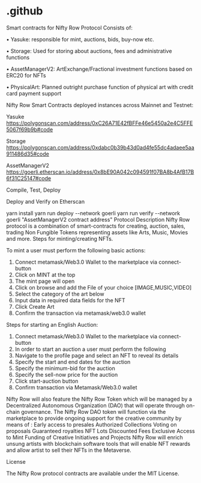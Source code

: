 # .github
Smart contracts for Nifty Row Protocol Consists of:

•	Yasuke: responsible for mint, auctions, bids, buy-now etc.

•	Storage: Used for storing about auctions, fees and administrative functions

•	AssetManagerV2:  ArtExchange/Fractional investment functions based on ERC20 for NFTs

•	PhysicalArt: Planned outright purchase function of physical art with credit card payment support



Nifty Row Smart Contracts deployed instances across Mainnet and Testnet:

Yasuke
https://polygonscan.com/address/0xC26A71E42fBFFe46e5450a2e4C5FFE5067f69b9b#code

Storage
https://polygonscan.com/address/0xdabc0b39b43d0ad4fe55dc4adaee5aa911486d35#code

AssetManagerV2
https://goerli.etherscan.io/address/0x8bE90A042c094591f07BA8b4AfB17B6f31C25147#code


Compile, Test, Deploy

Deploy and Verify on Etherscan

yarn install
yarn run deploy --network goerli
yarn run verify --network goerli "AssetManagerV2 contract address"
Protocol Description
Nifty Row protocol is a combination of smart-contracts for creating, auction, sales, trading Non Fungible Tokens representing assets like Arts, Music, Movies and more. 
Steps for minting/creating NFTs.

To mint a user must perform the following basic actions:
1.	Connect metamask/Web3.0 Wallet to the marketplace via connect-button
2.	Click on MINT at the top
3.	The mint page will open
4.	Click on browse and add the File of your choice [IMAGE,MUSIC,VIDEO]
5.	Select the category of the art below
6.	Input data in required data fields for the NFT
7.	Click Create Art
8.	Confirm the transaction via metamask/web3.0 wallet

Steps for starting an English Auction:
1.	Connect metamask/Web3.0 Wallet to the marketplace via connect-button
2.	In order to start an auction a user must perform the following
3.	Navigate to the profile page and select an NFT to reveal its details
4.	Specify the start and end dates for the auction
5.	Specify the minimum-bid for the auction
6.	Specify the sell-now price for the auction
7.	Click start-auction button
8.	Confirm transaction via Metamask/Web3.0 wallet

Nifty Row will also feature  the Nifty Row Token  which will be managed by a Decentralized Autonomous Organization (DAO) that will operate through on-chain governance. The Nifty Row DAO token will function via the marketplace to provide ongoing support for the creative community by means of  : 
Early access to presales
Authorized Collections
Voting on proposals
Guaranteed royalties 
NFT Lots
Discounted Fees
Exclusive Access to Mint 
Funding of Creative Initiatives and Projects
Nifty Row will enrich unsung artists with blockchain software tools that will enable NFT rewards and allow artist to sell their NFTs in the Metaverse.

License

The Nifty Row protocol contracts are available under the MIT License.
